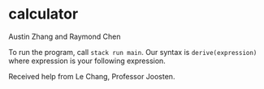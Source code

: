 # calculator
Austin Zhang and Raymond Chen

To run the program, call `stack run main`.  Our syntax is `derive(expression)` where expression is your following expression.

Received help from Le Chang, Professor Joosten.